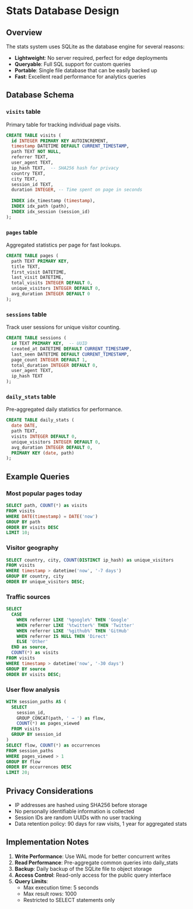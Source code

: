 # Stats Database Design

## Overview

The stats system uses SQLite as the database engine for several reasons:
- **Lightweight**: No server required, perfect for edge deployments
- **Queryable**: Full SQL support for custom queries
- **Portable**: Single file database that can be easily backed up
- **Fast**: Excellent read performance for analytics queries

## Database Schema

### `visits` table
Primary table for tracking individual page visits.

```sql
CREATE TABLE visits (
  id INTEGER PRIMARY KEY AUTOINCREMENT,
  timestamp DATETIME DEFAULT CURRENT_TIMESTAMP,
  path TEXT NOT NULL,
  referrer TEXT,
  user_agent TEXT,
  ip_hash TEXT,  -- SHA256 hash for privacy
  country TEXT,
  city TEXT,
  session_id TEXT,
  duration INTEGER, -- Time spent on page in seconds
  
  INDEX idx_timestamp (timestamp),
  INDEX idx_path (path),
  INDEX idx_session (session_id)
);
```

### `pages` table
Aggregated statistics per page for fast lookups.

```sql
CREATE TABLE pages (
  path TEXT PRIMARY KEY,
  title TEXT,
  first_visit DATETIME,
  last_visit DATETIME,
  total_visits INTEGER DEFAULT 0,
  unique_visitors INTEGER DEFAULT 0,
  avg_duration INTEGER DEFAULT 0
);
```

### `sessions` table
Track user sessions for unique visitor counting.

```sql
CREATE TABLE sessions (
  id TEXT PRIMARY KEY,  -- UUID
  created_at DATETIME DEFAULT CURRENT_TIMESTAMP,
  last_seen DATETIME DEFAULT CURRENT_TIMESTAMP,
  page_count INTEGER DEFAULT 1,
  total_duration INTEGER DEFAULT 0,
  user_agent TEXT,
  ip_hash TEXT
);
```

### `daily_stats` table
Pre-aggregated daily statistics for performance.

```sql
CREATE TABLE daily_stats (
  date DATE,
  path TEXT,
  visits INTEGER DEFAULT 0,
  unique_visitors INTEGER DEFAULT 0,
  avg_duration INTEGER DEFAULT 0,
  PRIMARY KEY (date, path)
);
```

## Example Queries

### Most popular pages today
```sql
SELECT path, COUNT(*) as visits 
FROM visits 
WHERE DATE(timestamp) = DATE('now')
GROUP BY path 
ORDER BY visits DESC 
LIMIT 10;
```

### Visitor geography
```sql
SELECT country, city, COUNT(DISTINCT ip_hash) as unique_visitors
FROM visits
WHERE timestamp > datetime('now', '-7 days')
GROUP BY country, city
ORDER BY unique_visitors DESC;
```

### Traffic sources
```sql
SELECT 
  CASE 
    WHEN referrer LIKE '%google%' THEN 'Google'
    WHEN referrer LIKE '%twitter%' THEN 'Twitter'
    WHEN referrer LIKE '%github%' THEN 'GitHub'
    WHEN referrer IS NULL THEN 'Direct'
    ELSE 'Other'
  END as source,
  COUNT(*) as visits
FROM visits
WHERE timestamp > datetime('now', '-30 days')
GROUP BY source
ORDER BY visits DESC;
```

### User flow analysis
```sql
WITH session_paths AS (
  SELECT 
    session_id,
    GROUP_CONCAT(path, ' → ') as flow,
    COUNT(*) as pages_viewed
  FROM visits
  GROUP BY session_id
)
SELECT flow, COUNT(*) as occurrences
FROM session_paths
WHERE pages_viewed > 1
GROUP BY flow
ORDER BY occurrences DESC
LIMIT 20;
```

## Privacy Considerations

- IP addresses are hashed using SHA256 before storage
- No personally identifiable information is collected
- Session IDs are random UUIDs with no user tracking
- Data retention policy: 90 days for raw visits, 1 year for aggregated stats

## Implementation Notes

1. **Write Performance**: Use WAL mode for better concurrent writes
2. **Read Performance**: Pre-aggregate common queries into daily_stats
3. **Backup**: Daily backup of the SQLite file to object storage
4. **Access Control**: Read-only access for the public query interface
5. **Query Limits**: 
   - Max execution time: 5 seconds
   - Max result rows: 1000
   - Restricted to SELECT statements only 